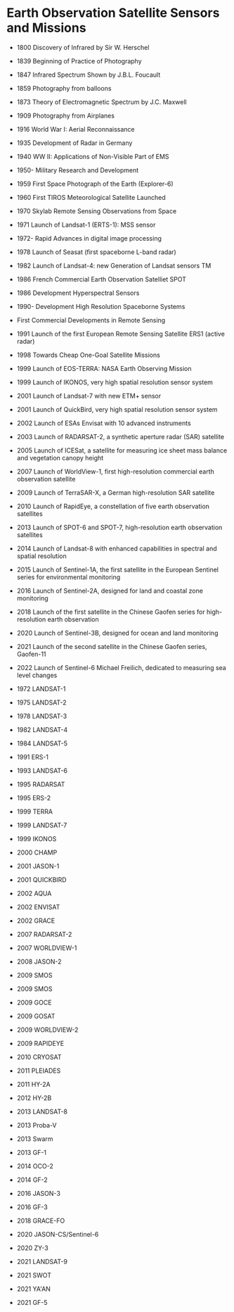 # Earth Observation Satellite Sensors and Missions

- 1800 Discovery of Infrared by Sir W. Herschel
- 1839 Beginning of Practice of Photography
- 1847 Infrared Spectrum Shown by J.B.L. Foucault
- 1859 Photography from balloons
- 1873 Theory of Electromagnetic Spectrum by J.C. Maxwell
- 1909 Photography from Airplanes
- 1916 World War I: Aerial Reconnaissance
- 1935 Development of Radar in Germany
- 1940 WW II: Applications of Non-Visible Part of EMS
- 1950- Military Research and Development
- 1959 First Space Photograph of the Earth (Explorer-6)
- 1960 First TIROS Meteorological Satellite Launched
- 1970 Skylab Remote Sensing Observations from Space
- 1971 Launch of Landsat-1 (ERTS-1): MSS sensor
- 1972- Rapid Advances in digital image processing
- 1978 Launch of Seasat (first spaceborne L-band radar)
- 1982 Launch of Landsat-4: new Generation of Landsat sensors TM
- 1986 French Commercial Earth Observation Satelliet SPOT
- 1986 Development Hyperspectral Sensors
- 1990- Development High Resolution Spaceborne Systems
- First Commercial Developments in Remote Sensing
- 1991 Launch of the first European Remote Sensing Satellite ERS1 (active radar)
- 1998 Towards Cheap One-Goal Satellite Missions
- 1999 Launch of EOS-TERRA: NASA Earth Observing Mission
- 1999 Launch of IKONOS, very high spatial resolution sensor system
- 2001 Launch of Landsat-7 with new ETM+ sensor
- 2001 Launch of QuickBird, very high spatial resolution sensor system
- 2002 Launch of ESAs Envisat with 10 advanced instruments

- 2003 Launch of RADARSAT-2, a synthetic aperture radar (SAR) satellite
- 2005 Launch of ICESat, a satellite for measuring ice sheet mass balance and vegetation canopy height
- 2007 Launch of WorldView-1, first high-resolution commercial earth observation satellite
- 2009 Launch of TerraSAR-X, a German high-resolution SAR satellite
- 2010 Launch of RapidEye, a constellation of five earth observation satellites
- 2013 Launch of SPOT-6 and SPOT-7, high-resolution earth observation satellites
- 2014 Launch of Landsat-8 with enhanced capabilities in spectral and spatial resolution
- 2015 Launch of Sentinel-1A, the first satellite in the European Sentinel series for environmental monitoring
- 2016 Launch of Sentinel-2A, designed for land and coastal zone monitoring
- 2018 Launch of the first satellite in the Chinese Gaofen series for high-resolution earth observation
- 2020 Launch of Sentinel-3B, designed for ocean and land monitoring
- 2021 Launch of the second satellite in the Chinese Gaofen series, Gaofen-11
- 2022 Launch of Sentinel-6 Michael Freilich, dedicated to measuring sea level changes


- 1972 LANDSAT-1
- 1975 LANDSAT-2
- 1978 LANDSAT-3
- 1982 LANDSAT-4
- 1984 LANDSAT-5
- 1991 ERS-1
- 1993 LANDSAT-6
- 1995 RADARSAT
- 1995 ERS-2
- 1999 TERRA
- 1999 LANDSAT-7
- 1999 IKONOS
- 2000 CHAMP
- 2001 JASON-1
- 2001 QUICKBIRD
- 2002 AQUA
- 2002 ENVISAT
- 2002 GRACE
- 2007 RADARSAT-2
- 2007 WORLDVIEW-1
- 2008 JASON-2
- 2009 SMOS
- 2009 SMOS
- 2009 GOCE
- 2009 GOSAT
- 2009 WORLDVIEW-2
- 2009 RAPIDEYE
- 2010 CRYOSAT
- 2011 PLEIADES
- 2011 HY-2A
- 2012 HY-2B
- 2013 LANDSAT-8
- 2013 Proba-V
- 2013 Swarm
- 2013 GF-1
- 2014 OCO-2
- 2014 GF-2
- 2016 JASON-3
- 2016 GF-3
- 2018 GRACE-FO
- 2020 JASON-CS/Sentinel-6
- 2020 ZY-3
- 2021 LANDSAT-9
- 2021 SWOT
- 2021 YA'AN
- 2021 GF-5



